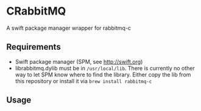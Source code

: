 # CRabbitMQ

A swift package manager wrapper for rabbitmq-c

## Requirements

 - Swift package manager (SPM, see http://swift.org)
 - librabbitmq.dylib must be in `/usr/local/lib`. There is currently no other way to let SPM know where to find the library. Either copy the lib from this repository or install it via `brew install rabbitmq-c`
 
## Usage

